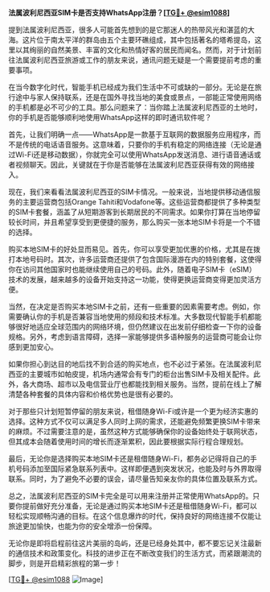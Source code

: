 **法属波利尼西亚SIM卡是否支持WhatsApp注册？[[TG💪+ @esim1088](https://t.me/s/esim1088)]**

提到法属波利尼西亚，很多人可能首先想到的是它那迷人的热带风光和湛蓝的大海。这片位于南太平洋的群岛由五个主要环礁组成，其中包括著名的塔希提岛，这里以其绚丽的自然美景、丰富的文化和热情好客的居民而闻名。然而，对于计划前往法属波利尼西亚旅游或工作的朋友来说，通讯问题无疑是一个需要提前考虑的重要事项。

在当今数字化时代，智能手机已经成为我们生活中不可或缺的一部分。无论是在旅行途中与家人保持联系，还是在国外寻找当地的美食或景点，一部能正常使用网络的手机都是必不可少的工具。那么问题来了：当你踏上法属波利尼西亚的土地时，你的手机是否能够顺利地使用WhatsApp这样的即时通讯软件呢？

首先，让我们明确一点——WhatsApp是一款基于互联网的数据服务应用程序，而不是传统的电话语音服务。这意味着，只要你的手机有稳定的网络连接（无论是通过Wi-Fi还是移动数据），你就完全可以使用WhatsApp发送消息、进行语音通话或者视频聊天。因此，关键就在于你是否能够在法属波利尼西亚获得有效的网络接入。

现在，我们来看看法属波利尼西亚的SIM卡情况。一般来说，当地提供移动通信服务的主要运营商包括Orange Tahiti和Vodafone等。这些运营商都提供了多种类型的SIM卡套餐，涵盖了从短期游客到长期居民的不同需求。如果你打算在当地停留较长时间，并且希望享受到更便捷的服务，那么购买一张本地SIM卡将是一个不错的选择。

购买本地SIM卡的好处显而易见。首先，你可以享受更加优惠的价格，尤其是在拨打本地号码时。其次，许多运营商还提供了包含国际漫游在内的特别套餐，这使得你在访问其他国家时也能继续使用自己的号码。此外，随着电子SIM卡（eSIM）技术的发展，越来越多的设备开始支持这一功能，使得更换运营商变得更加灵活方便。

当然，在决定是否购买本地SIM卡之前，还有一些重要的因素需要考虑。例如，你需要确认你的手机是否兼容当地使用的频段和技术标准。大多数现代智能手机都能够很好地适应全球范围内的网络环境，但仍然建议在出发前仔细检查一下你的设备规格。另外，考虑到语言障碍，选择一家能够提供多语种服务的运营商可能会让你感到更加安心。

如果你担心到达目的地后找不到合适的购买地点，也不必过于紧张。在法属波利尼西亚的主要城市如帕皮提，机场内通常会有专门的柜台出售SIM卡及相关配件。此外，各大商场、超市以及电信营业厅也都能找到相关服务。当然，提前在线上了解清楚各种套餐的具体内容和价格优势也是很有必要的。

对于那些只计划短暂停留的朋友来说，租借随身Wi-Fi或许是一个更为经济实惠的选择。这种方式不仅可以满足多人同时上网的需求，还能避免频繁更换SIM卡带来的麻烦。不过需要注意的是，虽然这种方式能够确保你的设备始终处于联网状态，但其成本会随着使用时间的增长而逐渐累积，因此要根据实际行程合理规划。

最后，无论你是选择购买本地SIM卡还是租借随身Wi-Fi，都务必记得将自己的手机号码添加至国际紧急联系列表中。这样即便遇到突发状况，也能及时与外界取得联系。同时，为了避免不必要的误会，请尽量告知亲友你的具体位置及联系方式。

总之，法属波利尼西亚的SIM卡完全是可以用来注册并正常使用WhatsApp的。只要你提前做好充分准备，无论是通过购买本地SIM卡还是租借随身Wi-Fi，都可以轻松实现顺畅沟通的目标。在这个信息爆炸的时代，保持良好的网络连接不仅能让旅途更加愉快，也能为你的安全增添一份保障。

无论你是即将启程前往这片美丽的岛屿，还是已经身处其中，都不要忘记关注最新的通信技术和政策变化。科技的进步正在不断改变我们的生活方式，而紧跟潮流的脚步，则是开启精彩旅程的第一步！

[[TG💪+ @esim1088](https://t.me/s/esim1088) ![Image](https://i.postimg.cc/4NQfJmqS/Snipaste-2025-05-13-00-14-12.png)]